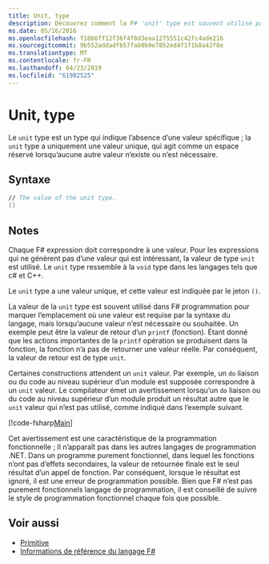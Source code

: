 ```yaml
---
title: Unit, type
description: Découvrez comment la F# 'unit' type est souvent utilisé pour marquer l’emplacement où une valeur est requise par la syntaxe du langage lorsqu’aucune valeur n’est nécessaire ou souhaitée.
ms.date: 05/16/2016
ms.openlocfilehash: f1866ff12f36f4f8d3eaa1275551c42fc4ade216
ms.sourcegitcommit: 9b552addadfb57fab0b9e7852ed4f1f1b8a42f8e
ms.translationtype: MT
ms.contentlocale: fr-FR
ms.lasthandoff: 04/23/2019
ms.locfileid: "61982525"
---
```

# <a name="unit-type"></a>Unit, type

Le `unit` type est un type qui indique l’absence d’une valeur spécifique ; la `unit` type a uniquement une valeur unique, qui agit comme un espace réservé lorsqu’aucune autre valeur n’existe ou n’est nécessaire.

## <a name="syntax"></a>Syntaxe

```fsharp
// The value of the unit type.
()
```

## <a name="remarks"></a>Notes

Chaque F# expression doit correspondre à une valeur. Pour les expressions qui ne génèrent pas d’une valeur qui est intéressant, la valeur de type `unit` est utilisé. Le `unit` type ressemble à la `void` type dans les langages tels que c# et C++.

Le `unit` type a une valeur unique, et cette valeur est indiquée par le jeton `()`.

La valeur de la `unit` type est souvent utilisé dans F# programmation pour marquer l’emplacement où une valeur est requise par la syntaxe du langage, mais lorsqu’aucune valeur n’est nécessaire ou souhaitée. Un exemple peut être la valeur de retour d’un `printf` (fonction). Étant donné que les actions importantes de la `printf` opération se produisent dans la fonction, la fonction n’a pas de retourner une valeur réelle. Par conséquent, la valeur de retour est de type `unit`.

Certaines constructions attendent un `unit` valeur. Par exemple, un `do` liaison ou du code au niveau supérieur d’un module est supposée correspondre à un `unit` valeur. Le compilateur émet un avertissement lorsqu’un `do` liaison ou du code au niveau supérieur d’un module produit un résultat autre que le `unit` valeur qui n’est pas utilisé, comme indiqué dans l’exemple suivant.

[!code-fsharp[Main](../../../samples/snippets/fsharp/lang-ref-1/snippet901.fs)]

Cet avertissement est une caractéristique de la programmation fonctionnelle ; Il n’apparaît pas dans les autres langages de programmation .NET. Dans un programme purement fonctionnel, dans lequel les fonctions n’ont pas d’effets secondaires, la valeur de retournée finale est le seul résultat d’un appel de fonction. Par conséquent, lorsque le résultat est ignoré, il est une erreur de programmation possible. Bien que F# n’est pas purement fonctionnels langage de programmation, il est conseillé de suivre le style de programmation fonctionnel chaque fois que possible.

## <a name="see-also"></a>Voir aussi

- [Primitive](primitive-types.md)
- [Informations de référence du langage F#](index.md)